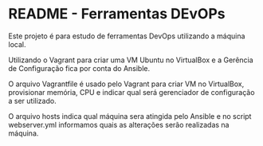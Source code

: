 # README - Ferramentas DEvOPs

Este projeto é para estudo de ferramentas DevOps utilizando a máquina local.

Utilizando o Vagrant para criar uma VM Ubuntu no VirtualBox e a Gerência de Configuração fica por conta do
Ansible.

O arquivo Vagrantfile é usado pelo Vagrant para criar VM no VirtualBox, provisionar memória, CPU e indicar qual será gerenciador de configuração a ser utilizado.
  
O arquivo hosts indica qual máquina sera atingida pelo Ansible e no script webserver.yml informamos quais as alterações serão realizadas na máquina.
